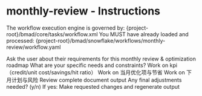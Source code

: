 # monthly-review - Instructions

<critical>The workflow execution engine is governed by: {project-root}/bmad/core/tasks/workflow.xml</critical>
<critical>You MUST have already loaded and processed: {project-root}/bmad/snowflake/workflows/monthly-review/workflow.yaml</critical>

<workflow>

<step n="1" goal="Understand Requirements">
<action>Ask the user about their requirements for this monthly review & optimization roadmap</action>
<ask>What are your specific needs and constraints?</ask>
</step>

<step n="2" goal="KPI（Credit/Unit Cost/Savings/Hit Ratio）">
<action>Work on kpi（credit/unit cost/savings/hit ratio）</action>
<template-output section="kpis"/>
</step>

<step n="3" goal="当月优化项与节省">
<action>Work on 当月优化项与节省</action>
<template-output section="wins"/>
</step>

<step n="4" goal="下月计划与风险">
<action>Work on 下月计划与风险</action>
<template-output section="roadmap"/>
</step>

<step n="5" goal="Review and Finalize">
<action>Review complete document output</action>
<ask>Any final adjustments needed? (y/n)</ask>
<check>If yes:</check>
  <action>Make requested changes and regenerate output</action>
</step>

</workflow>
